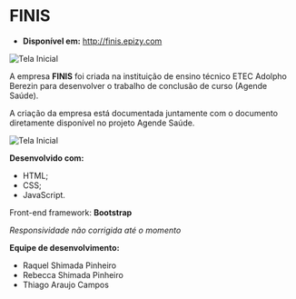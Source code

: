 # FINIS

  * **Disponível em:** http://finis.epizy.com

![Tela Inicial](https://i.imgur.com/SguGbha.png)

A empresa **FINIS** foi criada na instituição de ensino técnico ETEC Adolpho Berezin para desenvolver o trabalho de conclusão de curso (Agende Saúde).

A criação da empresa está documentada juntamente com o documento diretamente disponível no projeto Agende Saúde.

![Tela Inicial](https://i.imgur.com/9UZQ8iP.png)

**Desenvolvido com:**
  * HTML;
  * CSS;
  * JavaScript.
  
Front-end framework: **Bootstrap**

_Responsividade não corrigida até o momento_

**Equipe de desenvolvimento:**
  * Raquel Shimada Pinheiro
  * Rebecca Shimada Pinheiro
  * Thiago Araujo Campos
